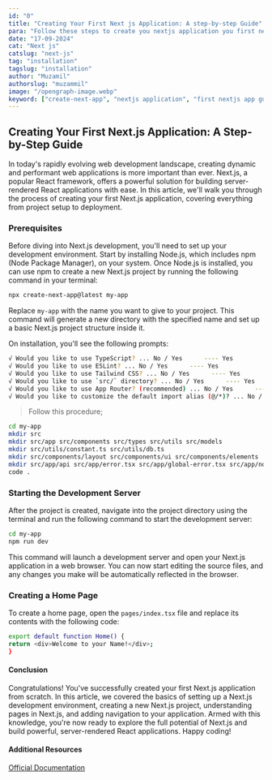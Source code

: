 ```yaml
---
id: "0"
title: "Creating Your First Next js Application: A step-by-step Guide"
para: "Follow these steps to create you nextjs application you first next js application."
date: "17-09-2024"
cat: "Next js"
catslug: "next-js"
tag: "installation"
tagslug: "installation"
author: "Muzamil"
authorslug: "muzammil"
image: "/opengraph-image.webp"
keyword: ["create-next-app", "nextjs application", "first nextjs app guide"]
---
```


## Creating Your First Next.js Application: A Step-by-Step Guide

In today's rapidly evolving web development landscape, creating dynamic and performant web applications is more important than ever. Next.js, a popular React framework, offers a powerful solution for building server-rendered React applications with ease. In this article, we'll walk you through the process of creating your first Next.js application, covering everything from project setup to deployment.

### Prerequisites

Before diving into Next.js development, you'll need to set up your development environment. Start by installing Node.js, which includes npm (Node Package Manager), on your system. Once Node.js is installed, you can use npm to create a new Next.js project by running the following command in your terminal:

```bash
npx create-next-app@latest my-app
```

Replace `my-app` with the name you want to give to your project. This command will generate a new directory with the specified name and set up a basic Next.js project structure inside it.

On installation, you'll see the following prompts:

```bash
√ Would you like to use TypeScript? ... No / Yes      ---- Yes
√ Would you like to use ESLint? ... No / Yes      ---- Yes
√ Would you like to use Tailwind CSS? ... No / Yes      ---- Yes
√ Would you like to use `src/` directory? ... No / Yes      ---- Yes
√ Would you like to use App Router? (recommended) ... No / Yes      ---- Yes
√ Would you like to customize the default import alias (@/*)? ... No / Yes      ---- Yes
```

> Follow this procedure;

```bash
cd my-app
mkdir src
mkdir src/app src/components src/types src/utils src/models
mkdir src/utils/constant.ts src/utils/db.ts
mkdir src/components/layout src/components/ui src/components/elements
mkdir src/app/api src/app/error.tsx src/app/global-error.tsx src/app/not-found.tsx
code .
```

### Starting the Development Server

After the project is created, navigate into the project directory using the terminal and run the following command to start the development server:

```bash
cd my-app
npm run dev
```

This command will launch a development server and open your Next.js application in a web browser. You can now start editing the source files, and any changes you make will be automatically reflected in the browser.

### Creating a Home Page

To create a home page, open the `pages/index.tsx` file and replace its contents with the following code:

```bash
export default function Home() {
return <div>Welcome to your Name!</div>;
}
```

#### Conclusion

Congratulations! You've successfully created your first Next.js application from scratch. In this article, we covered the basics of setting up a Next.js development environment, creating a new Next.js project, understanding pages in Next.js, and adding navigation to your application. Armed with this knowledge, you're now ready to explore the full potential of Next.js and build powerful, server-rendered React applications. Happy coding!

#### Additional Resources

[Official Documentation](/)

<!-- How to solve Unknown At Rule Warnings: Resolving @apply, @tailwind, and unknownAtRules

how-to-solve-unknown-at-rule-warnings-resolving-apply-tailwind-and-unknownatrules-errors-in-tailwind-css -->
